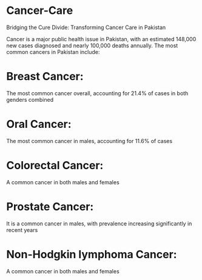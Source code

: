# Cancer-Care
Bridging the Cure Divide: Transforming Cancer Care in Pakistan

Cancer is a major public health issue in Pakistan, with an estimated 148,000 new cases diagnosed and nearly 100,000 deaths annually. The most common cancers in Pakistan include:

# Breast Cancer:
The most common cancer overall, accounting for 21.4% of cases in both genders combined

# Oral Cancer:
The most common cancer in males, accounting for 11.6% of cases
# Colorectal Cancer:
A common cancer in both males and females
# Prostate Cancer:
It is a common cancer in males, with prevalence increasing significantly in recent years
# Non-Hodgkin lymphoma Cancer:
A common cancer in both males and females
